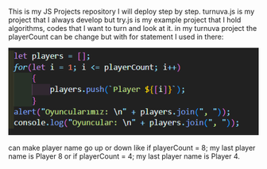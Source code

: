 This is my JS Projects repository I will deploy step by step.
turnuva.js is my project that I always develop but try.js is my example project that I hold algorithms, codes that I want to turn and look at it.
in my turnuva project the playerCount can be change but with for statement I used in there:

![alt text](image-1.png)

can make player name go up or down like if playerCount = 8; my last player name is Player 8 or if playerCount = 4; my last player name is Player 4.

